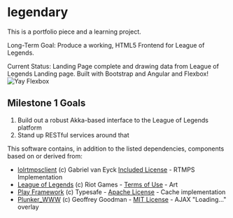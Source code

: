 legendary
=============

This is a portfolio piece and a learning project.

Long-Term Goal: Produce a working, HTML5 Frontend for League of Legends.

Current Status: 
Landing Page complete and drawing data from League of Legends Landing page. Built with Bootstrap and Angular and Flexbox!
![Yay Flexbox](http://i.imgur.com/5FphzqJ.png)

## Milestone 1 Goals
1. Build out a robust Akka-based interface to the League of Legends platform
2. Stand up RESTful services around that

This software contains, in addition to the listed dependencies, components based on or derived from:

* [lolrtmpsclient](https://code.google.com/p/lolrtmpsclient/) (c) Gabriel van Eyck [Included License](https://github.com/Damiya/legendary/blob/develop/lolrtmpsclient-license.txt) - RTMPS Implementation
* [League of Legends](http://www.leagueoflegends.com) (c) Riot Games - [Terms of Use](http://na.leagueoflegends.com/en/legal/termsofuse) - Art
* [Play Framework](http://www.playframework.com) (c) Typesafe - [Apache License](http://www.apache.org/licenses/LICENSE-2.0) - Cache implementation
* [Plunker_WWW](https://github.com/filearts/plunker_www) (c) Geoffrey Goodman - [MIT License](https://github.com/filearts/plunker_www/blob/master/LICENSE) - AJAX "Loading..." overlay
